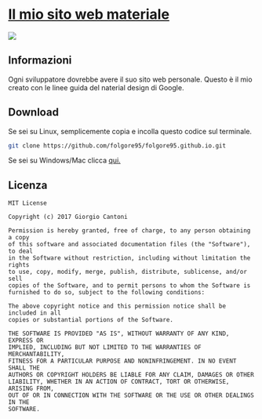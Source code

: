 # [Il mio sito web materiale](https://gosha98.github.io)
<img src="https://github.com/folgore95/folgore95.github.io/blob/master/welcome.png"/>

## Informazioni
Ogni sviluppatore dovrebbe avere il suo sito web personale. Questo è il mio creato con le linee guida del naterial design di Google.
## Download
Se sei su Linux, semplicemente copia e incolla questo codice sul terminale.

```bash
git clone https://github.com/folgore95/folgore95.github.io.git
```

Se sei su Windows/Mac clicca <a href="https://github.com/folgore95/folgore95.github.io/archive/master.zip">qui.</a>

## Licenza

    MIT License

    Copyright (c) 2017 Giorgio Cantoni

    Permission is hereby granted, free of charge, to any person obtaining a copy
    of this software and associated documentation files (the "Software"), to deal
    in the Software without restriction, including without limitation the rights
    to use, copy, modify, merge, publish, distribute, sublicense, and/or sell
    copies of the Software, and to permit persons to whom the Software is
    furnished to do so, subject to the following conditions:

    The above copyright notice and this permission notice shall be included in all
    copies or substantial portions of the Software.

    THE SOFTWARE IS PROVIDED "AS IS", WITHOUT WARRANTY OF ANY KIND, EXPRESS OR
    IMPLIED, INCLUDING BUT NOT LIMITED TO THE WARRANTIES OF MERCHANTABILITY,
    FITNESS FOR A PARTICULAR PURPOSE AND NONINFRINGEMENT. IN NO EVENT SHALL THE
    AUTHORS OR COPYRIGHT HOLDERS BE LIABLE FOR ANY CLAIM, DAMAGES OR OTHER
    LIABILITY, WHETHER IN AN ACTION OF CONTRACT, TORT OR OTHERWISE, ARISING FROM,
    OUT OF OR IN CONNECTION WITH THE SOFTWARE OR THE USE OR OTHER DEALINGS IN THE
    SOFTWARE.

